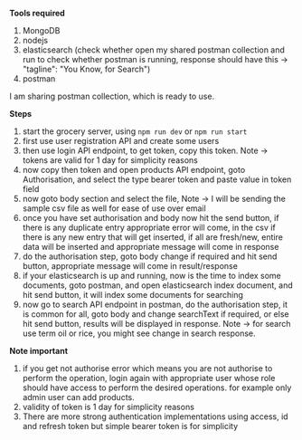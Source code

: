**Tools required**

1. MongoDB
2. nodejs
3. elasticsearch (check whether open my shared postman collection and run to check whether postman is running, response should have this -> "tagline": "You Know, for Search")
4. postman

I am sharing postman collection, which is ready to use.

**Steps**

1. start the grocery server, using `npm run dev` or `npm run start`
2. first use user registration API and create some users
3. then use login API endpoint, to get token, copy this token. Note -> tokens are valid for 1 day for simplicity reasons
4. now copy then token and open products API endpoint, goto Authorisation, and select the type bearer token and paste value in token field
5. now goto body section and select the file, Note -> I will be sending the sample csv file as well for ease of use over email
6. once you have set authorisation and body now hit the send button, if there is any duplicate entry appropriate error will come, in the csv if there is any new entry that will get inserted, if all are fresh/new, entire data will be inserted and appropriate message will come in response
7. do the authorisation step, goto body change if required and hit send button, appropriate message will come in result/response
8. if your elasticsearch is up and running, now is the time to index some documents, goto postman, and open elasticsearch index document, and hit send button, it will index some documents for searching
9. now go to search API endpoint in postman, do the authorisation step, it is common for all, goto body and change searchText if required, or else hit send button, results will be displayed in response. Note -> for search use term oil or rice, you might see change in search response.

**Note important**

1. if you get not authorise error which means you are not authorise to perform the operation, login again with appropriate user whose role should have access to perform the desired operations. for example only admin user can add products.
2. validity of token is 1 day for simplicity reasons
3. There are more strong authentication implementations using access, id and refresh token but simple bearer token is for simplicity
